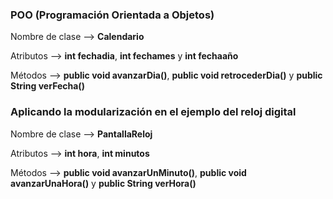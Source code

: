 ### POO (Programación Orientada a Objetos)

Nombre de clase --> **Calendario**

Atributos --> **int fechadia**, **int fechames** y **int fechaaño**

Métodos --> **public void avanzarDia()**, **public void retrocederDia()** y **public String verFecha()**

### Aplicando la modularización en el ejemplo del reloj digital

Nombre de clase --> **PantallaReloj**

Atributos --> **int hora**, **int minutos**

Métodos --> **public void avanzarUnMinuto()**, **public void avanzarUnaHora()** y **public String verHora()**

